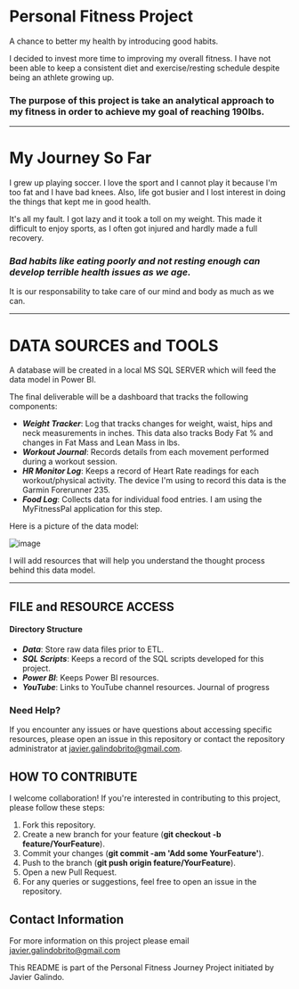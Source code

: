 # Personal Fitness Project
A chance to better my health by introducing good habits.

I decided to invest more time to improving my overall fitness. I have not been able to keep a consistent diet and exercise/resting schedule despite being an athlete growing up.

### **The purpose of this project is take an analytical approach to my fitness in order to achieve my goal of reaching 190lbs.**

_________________________________________________________________

# My Journey So Far
I grew up playing soccer. I love the sport and I cannot play it because I'm too fat and I have bad knees. Also, life got busier and I lost interest in doing the things that kept me in good health.

It's all my fault. I got lazy and it took a toll on my weight. This made it difficult to enjoy sports, as I often got injured and hardly made a full recovery. 

### **_Bad habits like eating poorly and not resting enough can develop terrible health issues as we age._**

It is our responsability to take care of our mind and body as much as we can.
_________________________________________________________________

# DATA SOURCES and TOOLS
A database will be created in a local MS SQL SERVER which will feed the data model in Power BI. 

The final deliverable will be a dashboard that tracks the following components:
- **_Weight Tracker_**: Log that tracks changes for weight, waist, hips and neck measurements in inches. This data also tracks Body Fat % and changes in Fat Mass and Lean Mass in lbs.
- **_Workout Journal_**: Records details from each movement performed during a workout session.
- **_HR Monitor Log_**: Keeps a record of Heart Rate readings for each workout/physical activity. The device I'm using to record this data is the Garmin Forerunner 235.
- **_Food Log_**: Collects data for individual food entries. I am using the MyFitnessPal application for this step.

Here is a picture of the data model:

![image](https://github.com/user-attachments/assets/30282d25-e987-497d-85c9-437f955de649)

I will add resources that will help you understand the thought process behind this data model.
_________________________________________________________________

## FILE and RESOURCE ACCESS

#### Directory Structure
- **_Data_**: Store raw data files prior to ETL.
- **_SQL Scripts_**: Keeps a record of the SQL scripts developed for this project.
- **_Power BI_**: Keeps Power BI resources.
- **_YouTube_**: Links to YouTube channel resources. Journal of progress

### Need Help?
If you encounter any issues or have questions about accessing specific resources, please open an issue in this repository or contact the repository administrator at javier.galindobrito@gmail.com.

## HOW TO CONTRIBUTE
I welcome collaboration! If you're interested in contributing to this project, please follow these steps:

1. Fork this repository.
1. Create a new branch for your feature (**git checkout -b feature/YourFeature**).
1. Commit your changes (**git commit -am 'Add some YourFeature'**).
1. Push to the branch (**git push origin feature/YourFeature**).
1. Open a new Pull Request.
1. For any queries or suggestions, feel free to open an issue in the repository.

## Contact Information
For more information on this project please email javier.galindobrito@gmail.com

This README is part of the Personal Fitness Journey Project initiated by Javier Galindo.
